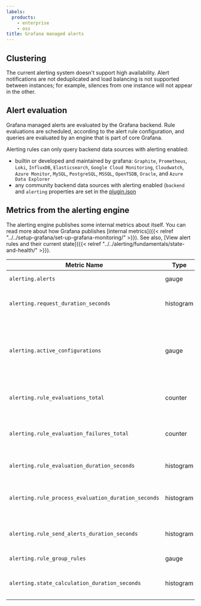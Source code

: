 ```yaml
---
labels:
  products:
    - enterprise
    - oss
title: Grafana managed alerts
---
```


## Clustering

The current alerting system doesn't support high availability. Alert notifications are not deduplicated and load balancing is not supported between instances; for example, silences from one instance will not appear in the other.

## Alert evaluation

Grafana managed alerts are evaluated by the Grafana backend. Rule evaluations are scheduled, according to the alert rule configuration, and queries are evaluated by an engine that is part of core Grafana.

Alerting rules can only query backend data sources with alerting enabled:

- builtin or developed and maintained by grafana: `Graphite`, `Prometheus`, `Loki`, `InfluxDB`, `Elasticsearch`,
  `Google Cloud Monitoring`, `Cloudwatch`, `Azure Monitor`, `MySQL`, `PostgreSQL`, `MSSQL`, `OpenTSDB`, `Oracle`, and `Azure Data Explorer`
- any community backend data sources with alerting enabled (`backend` and `alerting` properties are set in the [plugin.json](https://grafana.com/developers/plugin-tools/reference/plugin-json)

## Metrics from the alerting engine

The alerting engine publishes some internal metrics about itself. You can read more about how Grafana publishes [internal metrics]({{< relref "../../setup-grafana/set-up-grafana-monitoring/" >}}). See also, [View alert rules and their current state]({{< relref "../../alerting/fundamentals/state-and-health/" >}}).

| Metric Name                                         | Type      | Description                                                                              |
| --------------------------------------------------- | --------- | ---------------------------------------------------------------------------------------- |
| `alerting.alerts`                                   | gauge     | How many alerts by state                                                                 |
| `alerting.request_duration_seconds`                 | histogram | Histogram of requests to the Alerting API                                                |
| `alerting.active_configurations`                    | gauge     | The number of active, non default alertmanager configurations for grafana managed alerts |
| `alerting.rule_evaluations_total`                   | counter   | The total number of rule evaluations                                                     |
| `alerting.rule_evaluation_failures_total`           | counter   | The total number of rule evaluation failures                                             |
| `alerting.rule_evaluation_duration_seconds`         | histogram | The time to evaluate a rule                                                              |
| `alerting.rule_process_evaluation_duration_seconds` | histogram | The time to process the evaluation results for a rule                                    |
| `alerting.rule_send_alerts_duration_seconds`        | histogram | The time to send the alerts to Alertmanager                                              |
| `alerting.rule_group_rules`                         | gauge     | The number of rules                                                                      |
| `alerting.state_calculation_duration_seconds`       | histogram | The duration of calculation of a single state                                            |
